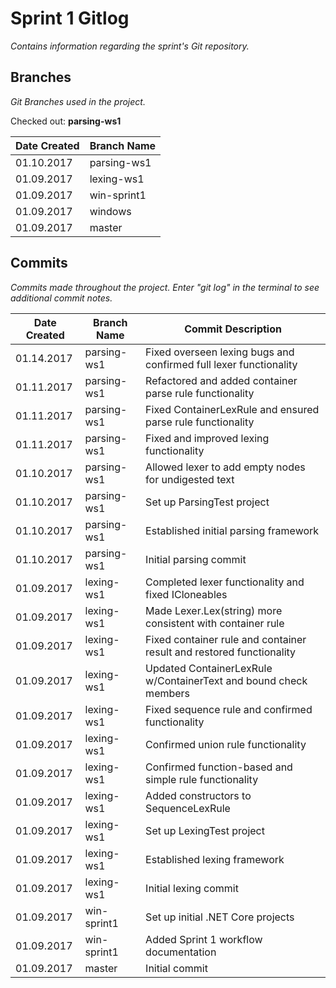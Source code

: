 # Sprint 1 Gitlog

_Contains information regarding the sprint's Git repository._

## Branches

_Git Branches used in the project._

Checked out: **parsing-ws1**

| Date Created | Branch Name |
| ------------ | ----------- |
| 01.10.2017   | parsing-ws1 |
| 01.09.2017   | lexing-ws1  |
| 01.09.2017   | win-sprint1 |
| 01.09.2017   | windows     |
| 01.09.2017   | master      |

## Commits

_Commits made throughout the project._
_Enter "git log" in the terminal to see additional commit notes._

| Date Created | Branch Name | Commit Description |
| ------------ | ----------- | ------------------ |
| 01.14.2017   | parsing-ws1 | Fixed overseen lexing bugs and confirmed full lexer functionality |
| 01.11.2017   | parsing-ws1 | Refactored and added container parse rule functionality |
| 01.11.2017   | parsing-ws1 | Fixed ContainerLexRule and ensured parse rule functionality |
| 01.11.2017   | parsing-ws1 | Fixed and improved lexing functionality |
| 01.10.2017   | parsing-ws1 | Allowed lexer to add empty nodes for undigested text |
| 01.10.2017   | parsing-ws1 | Set up ParsingTest project |
| 01.10.2017   | parsing-ws1 | Established initial parsing framework |
| 01.10.2017   | parsing-ws1 | Initial parsing commit |
| 01.09.2017   | lexing-ws1  | Completed lexer functionality and fixed ICloneables |
| 01.09.2017   | lexing-ws1  | Made Lexer.Lex(string) more consistent with container rule |
| 01.09.2017   | lexing-ws1  | Fixed container rule and container result and restored functionality |
| 01.09.2017   | lexing-ws1  | Updated ContainerLexRule w/ContainerText and bound check members |
| 01.09.2017   | lexing-ws1  | Fixed sequence rule and confirmed functionality |
| 01.09.2017   | lexing-ws1  | Confirmed union rule functionality |
| 01.09.2017   | lexing-ws1  | Confirmed function-based and simple rule functionality |
| 01.09.2017   | lexing-ws1  | Added constructors to SequenceLexRule |
| 01.09.2017   | lexing-ws1  | Set up LexingTest project |
| 01.09.2017   | lexing-ws1  | Established lexing framework |
| 01.09.2017   | lexing-ws1  | Initial lexing commit |
| 01.09.2017   | win-sprint1 | Set up initial .NET Core projects |
| 01.09.2017   | win-sprint1 | Added Sprint 1 workflow documentation |
| 01.09.2017   | master      | Initial commit |